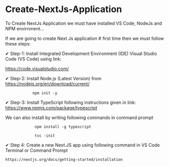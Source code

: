 # Create-NextJs-Application
To Create NextJs Application we must have installed VS Code, NodeJs and NPM envirnment...

If we are going to create Next Js application # first time then we must follow these steps:

✔ Step-1: Install Integrated Development Environment (IDE) Visual Studio Code (VS Code) using link:  

  https://code.visualstudio.com/

✔ Step-2: Install Node.js (Latest Version) from https://nodejs.org/en/download/current/ 

                npm init -y

✔ Step-3: Install TypeScript following instructions given in link: https://www.npmjs.com/package/typescript

   We can also install by writing following commands in command prompt

                 npm install -g typescript

                 tsc -init

✔  Step 4: Create a new Next.JS app using following command in VS Code Terminal or Command Prompt

    https://nextjs.org/docs/getting-started/installation





